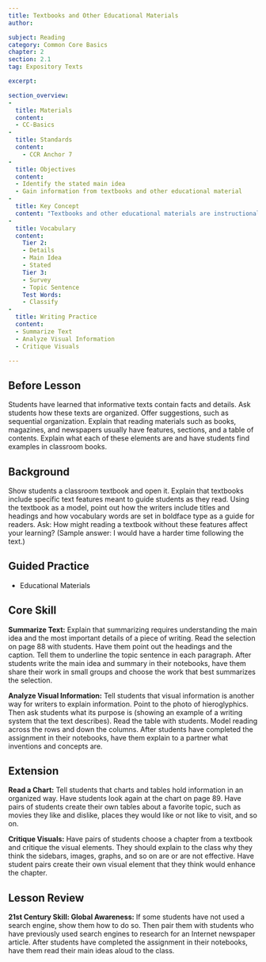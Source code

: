 ```yaml
---
title: Textbooks and Other Educational Materials
author:

subject: Reading
category: Common Core Basics
chapter: 2
section: 2.1
tag: Expository Texts

excerpt:

section_overview:
-
  title: Materials
  content:
  - CC-Basics
-
  title: Standards
  content:
    - CCR Anchor 7
-
  title: Objectives
  content:
  - Identify the stated main idea
  - Gain information from textbooks and other educational material
-
  title: Key Concept
  content: "Textbooks and other educational materials are instructional texts used in language arts, mathematics, science, social studies, and other fields of study."
-
  title: Vocabulary
  content:
    Tier 2:
    - Details
    - Main Idea
    - Stated
    Tier 3:
    - Survey
    - Topic Sentence
    Test Words:
    - Classify
-
  title: Writing Practice
  content:
  - Summarize Text
  - Analyze Visual Information
  - Critique Visuals

---
```

## Before Lesson

Students have learned that informative texts contain facts and details. Ask students how these texts are organized. Offer suggestions, such as sequential organization. Explain that reading materials such as books, magazines, and newspapers usually have features, sections, and a table of contents. Explain what each of these elements are and have students find examples in classroom books.

## Background

Show students a classroom textbook and open it. Explain that textbooks include specific text features meant to guide students as they read. Using the textbook as a model, point out how the writers include titles and headings and how vocabulary words are set in boldface type as a guide for readers. Ask: How might reading a textbook without these features affect your learning? (Sample answer: I would have a harder time following the text.)

## Guided Practice

- Educational Materials

## Core Skill

**Summarize Text:** Explain that summarizing requires understanding the main idea and the most important details of a piece of writing. Read the selection on page 88 with students. Have them point out the headings and the caption. Tell them to underline the topic sentence in each paragraph. After students write the main idea and summary in their notebooks, have them share their work in small groups and choose the work that best summarizes the selection.

**Analyze Visual Information:** Tell students that visual information is another way for writers to explain information. Point to the photo of hieroglyphics. Then ask students what its purpose is (showing an example of a writing system that the text describes). Read the table with students. Model reading across the rows and down the columns. After students have completed the assignment in their notebooks, have them explain to a partner what inventions and concepts are.

## Extension

**Read a Chart:** Tell students that charts and tables hold information in an organized way. Have students look again at the chart on page 89. Have pairs of students create their own tables about a favorite topic, such as movies they like and dislike, places they would like or not like to visit, and so on.

**Critique Visuals:** Have pairs of students choose a chapter from a textbook and critique the visual elements. They should explain to the class why they think the sidebars, images, graphs, and so on are or are not effective. Have student pairs create their own visual element that they think would enhance the chapter.

## Lesson Review

**21st Century Skill: Global Awareness:** If some students have not used a search engine, show them how to do so. Then pair them with students who have previously used search engines to research for an Internet newspaper article. After students have completed the assignment in their notebooks, have them read their main ideas aloud to the class.
